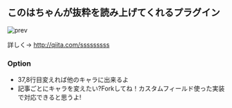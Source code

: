 ## このはちゃんが抜粋を読み上げてくれるプラグイン

![prev](https://cloud.githubusercontent.com/assets/5253290/5334450/97bf1ac8-7ed4-11e4-83c6-58ae4500f9ba.png)

詳しく→ http://qiita.com/sssssssss

### Option

- 37,8行目変えれば他のキャラに出来るよ
- 記事ごとにキャラを変えたい?Forkしてね！カスタムフィールド使った実装で対応できると思うよ!
